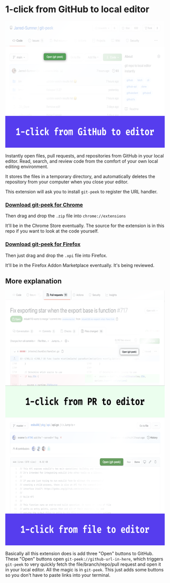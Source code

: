 # 1-click from GitHub to local editor

<a href="https://github.com/Jarred-Sumner/1-click-from-github-to-editor/releases/download/v0/git-peek-chrome-extension.zip"><img src="./screenshot-1.png" height=400 /></a>

Instantly open files, pull requests, and repositories from GitHub in your local editor. Read, search, and review code from the comfort of your own local editing environment.

It stores the files in a temporary directory, and automatically deletes the repository from your computer when you close your editor.

This extension will ask you to install `git-peek` to register the URL handler.

### [Download git-peek for Chrome](https://github.com/Jarred-Sumner/1-click-from-github-to-editor/releases/download/1.0/chrome-extension-git-peek.zip)

Then drag and drop the `.zip` file into `chrome://extensions`

It'll be in the Chrome Store eventually. The source for the extension is in this repo if you want to look at the code yourself.

### [Download git-peek for Firefox](https://github.com/Jarred-Sumner/1-click-from-github-to-editor/releases/download/1.0/firefox-addon-git-peek.xpi)

Then just drag and drop the `.xpi` file into Firefox.

It'll be in the Firefox Addon Marketplace eventually. It's being reviewed.

## More explanation

<img src="./screenshot-2.png" height=400 />
<img src="./screenshot-3.png" height=400 />

Basically all this extension does is add three "Open" buttons to GitHub. These "Open" buttons open `git-peek://github-url-in-here`, which triggers `git-peek` to very quickly fetch the file/branch/repo/pull request and open it in your local editor. All the magic is in `git-peek`. This just adds some buttons so you don't have to paste links into your terminal.
